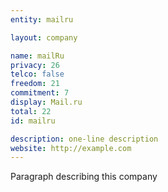 ```yaml
---
entity: mailru

layout: company

name: mailRu
privacy: 26
telco: false
freedom: 21
commitment: 7
display: Mail.ru
total: 22
id: mailru

description: one-line description
website: http://example.com
---
```


Paragraph describing this company
